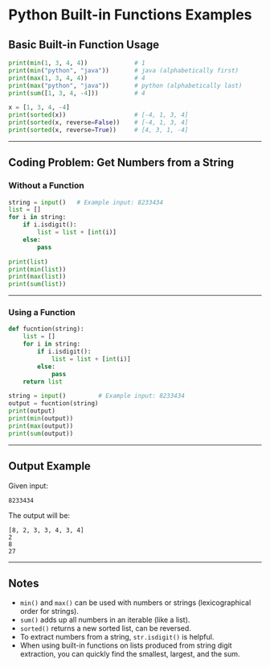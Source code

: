 # Python Built-in Functions Examples

## Basic Built-in Function Usage

```python
print(min(1, 3, 4, 4))             # 1
print(min("python", "java"))       # java (alphabetically first)
print(max(1, 3, 4, 4))             # 4
print(max("python", "java"))       # python (alphabetically last)
print(sum([1, 3, 4, -4]))          # 4

x = [1, 3, 4, -4]
print(sorted(x))                   # [-4, 1, 3, 4]
print(sorted(x, reverse=False))    # [-4, 1, 3, 4]
print(sorted(x, reverse=True))     # [4, 3, 1, -4]
```

---

## Coding Problem: Get Numbers from a String

### Without a Function

```python
string = input()   # Example input: 8233434
list = []
for i in string:
    if i.isdigit():
        list = list + [int(i)]
    else:
        pass

print(list)
print(min(list))
print(max(list))
print(sum(list))
```

---

### Using a Function

```python
def fucntion(string):
    list = []
    for i in string:
        if i.isdigit():
            list = list + [int(i)]
        else:
            pass
    return list

string = input()         # Example input: 8233434
output = fucntion(string)
print(output)
print(min(output))
print(max(output))
print(sum(output))
```

---

## Output Example

Given input:  
```
8233434
```
The output will be:
```
[8, 2, 3, 3, 4, 3, 4]
2
8
27
```

---

## Notes

- `min()` and `max()` can be used with numbers or strings (lexicographical order for strings).
- `sum()` adds up all numbers in an iterable (like a list).
- `sorted()` returns a new sorted list, can be reversed.
- To extract numbers from a string, `str.isdigit()` is helpful.
- When using built-in functions on lists produced from string digit extraction, you can quickly find the smallest, largest, and the sum.